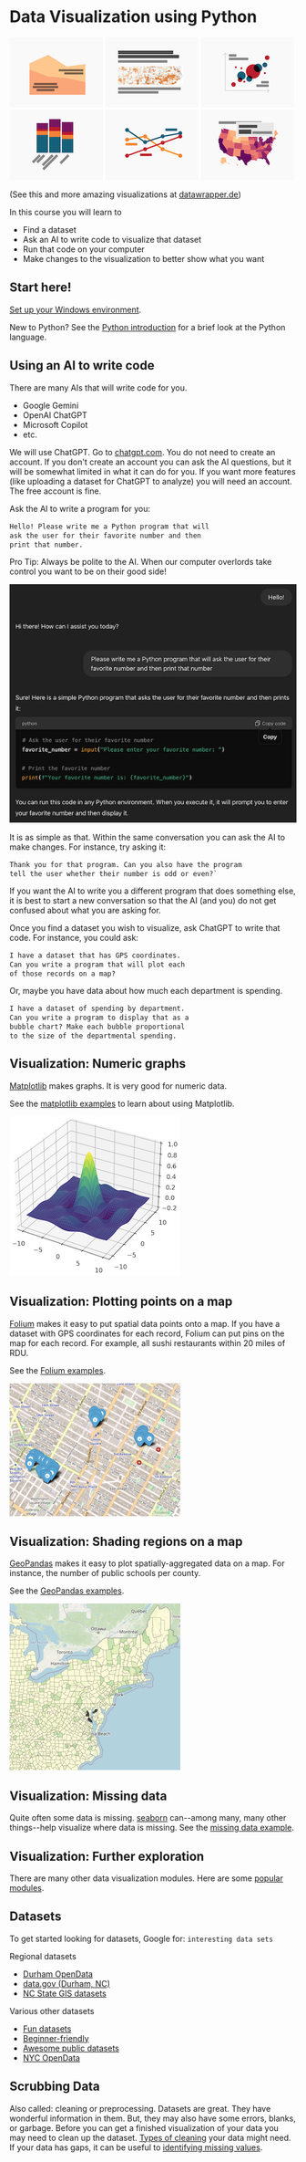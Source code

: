 # Data Visualization using Python

![Sample Plots](./images/samplePlots.png)

(See this and more amazing visualizations at [datawrapper.de](https://blog.datawrapper.de/))

In this course you will learn to
* Find a dataset
* Ask an AI to write code to visualize that dataset
* Run that code on your computer
* Make changes to the visualization to better show what you want

## Start here!

[Set up your Windows environment](./windows).

New to Python? See the [Python introduction](./pythonIntro) for a brief look at the Python language.

## Using an AI to write code

There are many AIs that will write code for you.
* Google Gemini
* OpenAI ChatGPT
* Microsoft Copilot
* etc.

We will use ChatGPT. Go to [chatgpt.com](https://chatgpt.com). You do not need to create an account. If you don't create an account you can ask the AI questions, but it will be somewhat limited in what it can do for you. If you want more features (like uploading a dataset for ChatGPT to analyze) you will need an account. The free account is fine.

Ask the AI to write a program for you:

```text
Hello! Please write me a Python program that will
ask the user for their favorite number and then
print that number.
```

Pro Tip: Always be polite to the AI. When our computer overlords take control you want to be on their good side!

![Python program to ask for a favorite number](./images/favoriteNumber.png)

It is as simple as that. Within the same conversation you can ask the AI to make changes. For instance, try asking it:

```text
Thank you for that program. Can you also have the program
tell the user whether their number is odd or even?`
```

If you want the AI to write you a different program that does something else, it is best to start a new conversation so that the AI (and you) do not get confused about what you are asking for.

Once you find a dataset you wish to visualize, ask ChatGPT to write that code. For instance, you could ask:

```text
I have a dataset that has GPS coordinates.
Can you write a program that will plot each
of those records on a map?
```

Or, maybe you have data about how much each department is spending.

```text
I have a dataset of spending by department.
Can you write a program to display that as a
bubble chart? Make each bubble proportional
to the size of the departmental spending.
```

## Visualization: Numeric graphs

[Matplotlib](https://matplotlib.org/) makes graphs. It is very good for numeric data.

See the [matplotlib examples](./matplotlib) to learn about using Matplotlib.

![Matplotlib example graph](./images/matplotlib.png)

## Visualization: Plotting points on a map

[Folium](https://python-visualization.github.io/folium/latest/#) makes it easy to put spatial data points onto a map. If you have a dataset with GPS coordinates for each record, Folium can put pins on the map for each record. For example, all sushi restaurants within 20 miles of RDU.

See the [Folium examples](./squirrels).

![Folium example map](./images/folium.png)

## Visualization: Shading regions on a map

[GeoPandas](https://geopandas.org/en/stable/) makes it easy to plot spatially-aggregated data on a map. For instance, the number of public schools per county.

See the [GeoPandas examples](./publicLibraries).

![GeoPandas example map](./images/geopandas.png)

## Visualization: Missing data

Quite often some data is missing. [seaborn](https://seaborn.pydata.org/) can--among many, many other things--help visualize where data is missing. See the [missing data example](./missing).

## Visualization: Further exploration

There are many other data visualization modules. Here are some [popular modules](https://mode.com/blog/python-data-visualization-libraries).

## Datasets

To get started looking for datasets, Google for: `interesting data sets`

Regional datasets
* [Durham OpenData](https://live-durhamnc.opendata.arcgis.com/)
* [data.gov (Durham, NC)](https://catalog.data.gov/dataset/?tags=durham&page=1)
* [NC State GIS datasets](https://www.lib.ncsu.edu/gis/datalist)

Various other datasets
* [Fun datasets](https://www.springboard.com/blog/data-science/15-fun-datasets-to-analyze/)
* [Beginner-friendly](https://www.kaggle.com/code/rtatman/fun-beginner-friendly-datasets)
* [Awesome public datasets](https://github.com/awesomedata/awesome-public-datasets)
* [NYC OpenData](https://opendata.cityofnewyork.us/)

## Scrubbing Data

Also called: cleaning or preprocessing. Datasets are great. They have wonderful information in them. But, they may also have some errors, blanks, or garbage. Before you can get a finished visualization of your data you may need to clean up the dataset. [Types of cleaning](https://www.tableau.com/learn/articles/what-is-data-cleaning) your data might need. If your data has gaps, it can be useful to [identifying missing values](https://github.com/ResidentMario/missingno).
